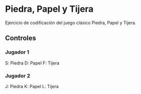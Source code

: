 # Piedra, Papel y Tijera

Ejercicio de codificación del juego clásico Piedra, Papel y Tijera.

## Controles
### Jugador 1
S: Piedra
D: Papel
F: Tijera

### Jugador 2
J: Piedra
K: Papel
L: Tijera
